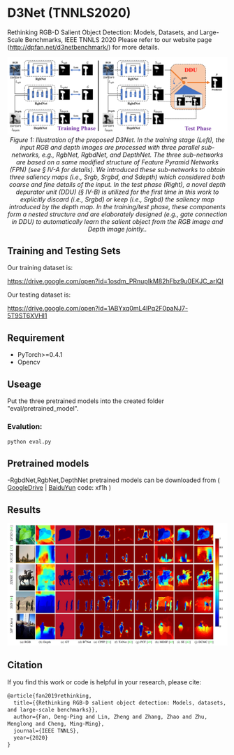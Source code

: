# D3Net (TNNLS2020)
Rethinking RGB-D Salient Object Detection: Models, Datasets, and Large-Scale Benchmarks, IEEE TNNLS 2020
Please refer to our website page (http://dpfan.net/d3netbenchmark/) for more details. 

<p align="center">
    <img src="D3Net-TNNLS20.png"/> <br/>
    <em> 
Figure 1: Illustration of the proposed D3Net. In the training stage (Left), the input RGB and depth images are processed with three parallel sub-networks, e.g., RgbNet, RgbdNet, and DepthNet. The three sub-networks are based on a same modified structure of Feature Pyramid Networks (FPN) (see § IV-A for details). We introduced these sub-networks to obtain three saliency maps (i.e., Srgb, Srgbd, and Sdepth) which considered both coarse and fine details of the input. In the test phase (Right), a novel depth depurator unit (DDU) (§ IV-B) is utilized for the first time in this work to explicitly discard (i.e., Srgbd) or keep (i.e., Srgbd) the saliency map introduced by the depth map. In the training/test phase, these components form a nested structure and are elaborately designed (e.g., gate connection in DDU) to automatically learn the salient object from the RGB image and Depth image jointly..
    </em>
</p>

## Training and Testing Sets
Our training dataset is:

https://drive.google.com/open?id=1osdm_PRnupIkM82hFbz9u0EKJC_arlQI

Our testing dataset is:

https://drive.google.com/open?id=1ABYxq0mL4lPq2F0paNJ7-5T9ST6XVHl1

## Requirement
- PyTorch>=0.4.1  
- Opencv   

## Useage
Put the three pretrained models into the created folder "eval/pretrained_model".

### Evalution:
```
python eval.py
```
## Pretrained models
-RgbdNet,RgbNet,DepthNet pretrained models can be downloaded from ( [GoogleDrive](https://drive.google.com/drive/folders/1jbZzUbgOC0XzbBEsy-Bgf3b-pvr62aWK?usp=sharing) | [BaiduYun](https://pan.baidu.com/s/1sgi0KExOv5KOfGQgXpDdqw) code: xf1h )  

## Results
<p align="center">
    <img src="D3Net-Result.jpg"/> <br/>
</p>

## Citation
If you find this work or code is helpful in your research, please cite:
```
@article{fan2019rethinking,
  title={{Rethinking RGB-D salient object detection: Models, datasets, and large-scale benchmarks}},
  author={Fan, Deng-Ping and Lin, Zheng and Zhang, Zhao and Zhu, Menglong and Cheng, Ming-Ming},
  journal={IEEE TNNLS},
  year={2020}
}
```
